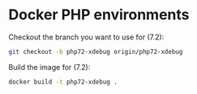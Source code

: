 Docker PHP environments
=

Checkout the branch you want to use for (7.2):
```sh
git checkout -b php72-xdebug origin/php72-xdebug
```

Build the image for (7.2):
```sh
docker build -t php72-xdebug .
```

